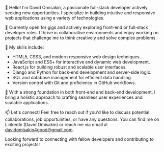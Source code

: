 👋 Hello! I'm David Omisakin, a passionate full-stack developer actively seeking new opportunities. I specialize in building intuitive and responsive web applications using a variety of technologies.

💼 Currently open for gigs and actively exploring front-end or full-stack developer roles. I thrive in collaborative environments and enjoy working on projects that challenge me to think creatively and solve complex problems.

🔧 My skills include:
- HTML5, CSS3, and modern responsive web design techniques.
- JavaScript and ES6+ for interactive and dynamic web development.
- React.js for building robust and scalable user interfaces.
- Django and Python for back-end development and server-side logic.
- SQL and database management for efficient data handling.
- Version control with Git and proficiency in GitHub workflows.

🌟 With a strong foundation in both front-end and back-end development, I bring a holistic approach to crafting seamless user experiences and scalable applications.

📫 Let's connect! Feel free to reach out if you'd like to discuss potential collaborations, job opportunities, or have any questions. You can find me on LinkedIn (David Omisakin) or reach me via email at davidomisakin4good@gmail.com.

Looking forward to connecting with fellow developers and contributing to exciting projects!
